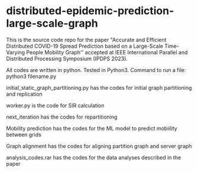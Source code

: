 # distributed-epidemic-prediction-large-scale-graph

This is the source code repo for the paper "Accurate and Efficient Distributed COVID-19 Spread Prediction based on a Large-Scale Time-Varying People Mobility Graph'' accepted at IEEE International Parallel and Distributed Processing Symposium (IPDPS 2023).

All codes are written in python. Tested in Python3. Command to run a file: python3 filename.py

initial_static_graph_partitioning.py has the codes for initial graph partitioning and replication

worker.py is the code for SIR calculation

next_iteration has the codes for repartitioning

Mobility prediction has the codes for the ML model to predict mobiility between grids

Graph alignment has the codes for aligning partition graph and server graph

analysis_codes.rar has the codes for the data analyses described in the paper
